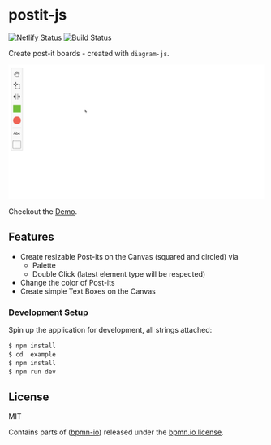 # postit-js

[![Netlify Status](https://api.netlify.com/api/v1/badges/72130b1d-f56b-473e-8f3b-50a5af916e64/deploy-status)](https://app.netlify.com/sites/postit-js-demo/deploys) [![Build Status](https://travis-ci.com/pinussilvestrus/postit-js.svg?branch=master)](https://travis-ci.com/pinussilvestrus/postit-js)

Create post-it boards - created with `diagram-js`.

![Screencast](./resources/screencast.gif)

Checkout the [Demo](https://postit-js-demo.netlify.app/).

## Features

* Create resizable Post-its on the Canvas (squared and circled) via
  * Palette
  * Double Click (latest element type will be respected)
* Change the color of Post-its
* Create simple Text Boxes on the Canvas

### Development Setup

Spin up the application for development, all strings attached:

```sh
$ npm install
$ cd  example
$ npm install
$ npm run dev
```

## License

MIT

Contains parts of ([bpmn-io](https://github.com/bpmn-io)) released under the [bpmn.io license](http://bpmn.io/license).
